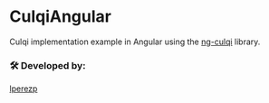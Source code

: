 # CulqiAngular

Culqi implementation example in Angular using the [ng-culqi](https://github.com/lperezp/ng-culqi) library.

### 🛠️ Developed by:
[lperezp](https://twitter.com/lperezp_pe)
